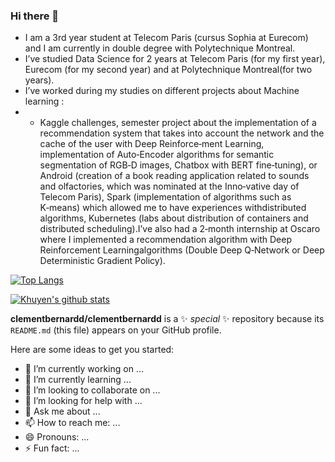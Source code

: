 ### Hi there 👋


- I am a 3rd year student at Telecom Paris (cursus Sophia at Eurecom) and I am currently in double degree with Polytechnique Montreal. 
- I’ve studied Data Science for 2 years at Telecom Paris (for my first year), Eurecom (for my second year) and at Polytechnique Montreal(for two years).
- I’ve worked during my studies on different projects about Machine learning : 
- - Kaggle challenges, semester project about the implementation of a recommendation system that takes into account the network and the cache of the user with Deep Reinforce‑ment Learning, implementation of Auto‑Encoder algorithms for semantic segmentation of RGB‑D images, Chatbox with BERT fine‑tuning), or Android (creation of a book reading application related to sounds and olfactories, which was nominated at the Inno‑vative day of Telecom Paris), Spark (implementation of algorithms such as K‑means) which allowed me to have experiences withdistributed algorithms, Kubernetes (labs about distribution of containers and distributed scheduling).I’ve also had a 2‑month internship at Oscaro where I implemented a recommendation algorithm with Deep Reinforcement Learningalgorithms (Double Deep Q‑Network or Deep Deterministic Gradient Policy).



[![Top Langs](https://github-readme-stats.vercel.app/api/top-langs/?username=clementbernardd)](https://github.com/clementbernardd/github-readme-stats)

[![Khuyen's github stats](https://github-readme-stats.vercel.app/api?username=clementbernardd&count_private=true&show_icons=true&theme=radical&hide_rank=false)](https://github.com/clementbernardd/github-readme-stats)


**clementbernardd/clementbernardd** is a ✨ _special_ ✨ repository because its `README.md` (this file) appears on your GitHub profile.

Here are some ideas to get you started:

- 🔭 I’m currently working on ...
- 🌱 I’m currently learning ...
- 👯 I’m looking to collaborate on ...
- 🤔 I’m looking for help with ...
- 💬 Ask me about ...
- 📫 How to reach me: ...
- 😄 Pronouns: ...
- ⚡ Fun fact: ...

